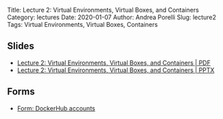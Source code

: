 Title: Lecture 2: Virtual Environments, Virtual Boxes, and Containers
Category: lectures
Date: 2020-01-07
Author: Andrea Porelli
Slug: lecture2
Tags: Virtual Environments, Virtual Boxes, Containers

## Slides

- [Lecture 2: Virtual Environments, Virtual Boxes, and Containers | PDF]({attach}presentation/lecture2.pdf) 
- [Lecture 2: Virtual Environments, Virtual Boxes, and Containers | PPTX]({attach}presentation/lecture2.pptx)

## Forms

- [Form: DockerHub accounts](https://) 
